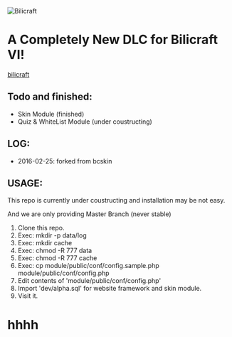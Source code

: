 ![Bilicraft](http://bbs.bilicraft.io/s/static/public/img/title.png)
# A Completely New DLC for Bilicraft VI!
[bilicraft](http://bbs.bilicraft.io)

## Todo and finished:

*  Skin Module (finished)
*  Quiz & WhiteList Module (under coustructing)

## LOG:

*  2016-02-25: forked from bcskin

## USAGE:

This repo is currently under coustructing and installation may be not easy.

And we are only providing Master Branch (never stable)

1.  Clone this repo.
2.  Exec: mkdir -p data/log
3.  Exec: mkdir cache
4.  Exec: chmod -R 777 data
5.  Exec: chmod -R 777 cache
6.  Exec: cp module/public/conf/config.sample.php module/public/conf/config.php
7.  Edit contents of 'module/public/conf/config.php'
8.  Import 'dev/alpha.sql' for website framework and skin module.
9.  Visit it.

# hhhh